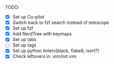 TODO:
- [x] Set up Co-pilot
- [x] Switch back to fzf search instead of telescope
- [x] Set up fzf
- [x] Add NerdTree with keymaps
- [x] Set up tabs
- [ ] Set up tags
- [x] Set up python linters(black, flake8, isort?)
- [x] Check leftovers in .vim/init.vim
